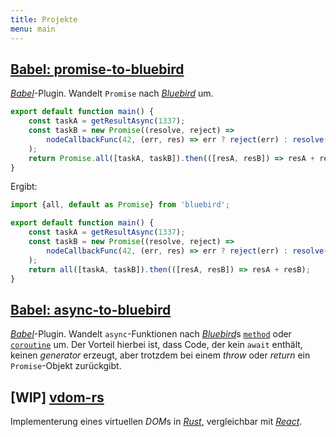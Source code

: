```yaml
---
title: Projekte
menu: main
---
```


## [Babel: promise-to-bluebird](https://www.npmjs.com/package/babel-plugin-transform-promise-to-bluebird)
[*Babel*](https://babeljs.io/)-Plugin. Wandelt `Promise` nach
[*Bluebird*](http://bluebirdjs.com/) um.

```js
export default function main() {
    const taskA = getResultAsync(1337);
    const taskB = new Promise((resolve, reject) =>
        nodeCallbackFunc(42, (err, res) => err ? reject(err) : resolve(res))
    );
    return Promise.all([taskA, taskB]).then(([resA, resB]) => resA + resB);
}
```

Ergibt:

```js
import {all, default as Promise} from 'bluebird';

export default function main() {
    const taskA = getResultAsync(1337);
    const taskB = new Promise((resolve, reject) =>
        nodeCallbackFunc(42, (err, res) => err ? reject(err) : resolve(res))
    );
    return all([taskA, taskB]).then(([resA, resB]) => resA + resB);
}
```

## [Babel: async-to-bluebird](https://www.npmjs.com/package/babel-plugin-transform-async-to-bluebird)
[*Babel*](https://babeljs.io/)-Plugin. Wandelt `async`-Funktionen nach
[*Bluebird*](http://bluebirdjs.com/)s [`method`](http://bluebirdjs.com/docs/api/promise.method.html)
oder [`coroutine`](http://bluebirdjs.com/docs/api/promise.coroutine.html) um. Der Vorteil hierbei
ist, dass Code, der kein `await` enthält, keinen *generator* erzeugt, aber trotzdem bei einem *throw*
oder *return* ein `Promise`-Objekt zurückgibt.

## [WIP] [vdom-rs](https://github.com/vdom-rs/vdom-rs)
Implementerung eines virtuellen *DOM*s in [*Rust*](https://www.rust-lang.org/), vergleichbar mit
[*React*](https://facebook.github.io/react/).

